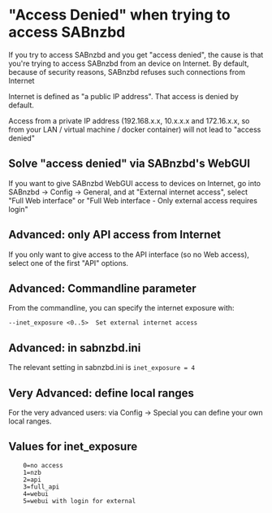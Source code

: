 # "Access Denied" when trying to access SABnzbd

If you try to access SABnzbd and you get "access denied", the cause is that you're trying to access SABnzbd from an device on Internet. 
By default, because of security reasons, SABnzbd refuses such connections from Internet

Internet is defined as "a public IP address". That access is denied by default.

Access from a private IP address (192.168.x.x, 10.x.x.x and 172.16.x.x, so from your LAN / virtual machine / docker container) will not lead to "access denied"

## Solve "access denied" via SABnzbd's WebGUI

If you want to give SABnzbd WebGUI access to devices on Internet, go into SABnzbd -> Config -> General, 
and at "External internet access", select "Full Web interface"  or "Full Web interface - Only external access requires login"


## Advanced: only API access from Internet

If you only want to give access to the API interface (so no Web access), select one of the first "API" options.

## Advanced: Commandline parameter

From the commandline, you can specify the internet exposure with:

```
--inet_exposure <0..5>  Set external internet access
```

## Advanced: in sabnzbd.ini

The relevant setting in sabnzbd.ini is `inet_exposure = 4`

## Very Advanced: define local ranges

For the very advanced users: via Config -> Special you can define your own local ranges. 

## Values for inet_exposure

```
    0=no access
    1=nzb
    2=api
    3=full_api
    4=webui
    5=webui with login for external
```
    


